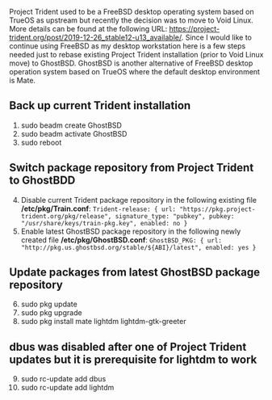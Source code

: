 Project Trident used to be a FreeBSD desktop operating system based on TrueOS as upstream but recently the decision was to move to Void Linux. More details can be found at the following URL: https://project-trident.org/post/2019-12-26_stable12-u13_available/.  Since I would like to continue using FreeBSD as my desktop workstation here is a few steps needed just to rebase existing Project Trident installation (prior to Void Linux move) to GhostBSD. GhostBSD is another alternative of FreeBSD desktop operation system based on TrueOS where the default desktop environment is Mate.

## Back up current Trident installation
1. sudo beadm create GhostBSD
2. sudo beadm activate GhostBSD
3. sudo reboot
## Switch package repository from Project Trident to GhostBDD
4. Disable current Trident package repository in the following existing file **/etc/pkg/Train.conf**:
``
Trident-release: {
  url: "https://pkg.project-trident.org/pkg/release",
  signature_type: "pubkey",
  pubkey: "/usr/share/keys/train-pkg.key",
  enabled: no
}
``
5. Enable latest GhostBSD package repository in the following newly created file **/etc/pkg/GhostBSD.conf**:
``
GhostBSD_PKG: {
  url: "http://pkg.us.ghostbsd.org/stable/${ABI}/latest",
  enabled: yes
}
``
## Update packages from latest GhostBSD package repository
6. sudo pkg update
7. sudo pkg upgrade
8. sudo pkg install mate lightdm lightdm-gtk-greeter
## dbus was disabled after one of Project Trident updates but it is prerequisite for lightdm to work
9. sudo rc-update add dbus 
10. sudo rc-update add lightdm
